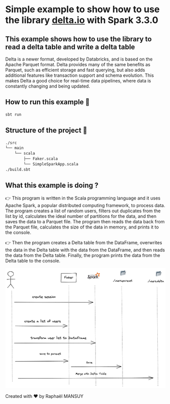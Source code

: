 # Simple example to show how to use the library [delta.io](delta.io) with Spark 3.3.0

## This example shows how to use the library to read a delta table and write a delta table

Delta is a newer format, developed by Databricks, and is based on the Apache Parquet format. Delta provides many of the same benefits as Parquet, such as efficient storage and fast querying, but also adds additional features like transaction support and schema evolution. This makes Delta a good choice for real-time data pipelines, where data is constantly changing and being updated.

## How to run this example 🚀

```bash 
sbt run
```

## Structure of the project 📁

```bash
./src
└── main
    └── scala
        ├── Faker.scala
        └── SimpleSparkApp.scala
./build.sbt
```


## What this example is doing ?

👉 This program is written in the Scala programming language and it uses Apache Spark, a popular distributed computing framework, to process data. The program creates a list of random users, filters out duplicates from the list by id, calculates the ideal number of partitions for the data, and then saves the data to a Parquet file. The program then reads the data back from the Parquet file, calculates the size of the data in memory, and prints it to the console.

👉 Then the program creates a Delta table from the DataFrame, overwrites the data in the Delta table with the data from the DataFrame, and then reads the data from the Delta table. Finally, the program prints the data from the Delta table to the console.

![Illustration](documentation/01-architecture.excalidraw.png)

Created with ❤️ by Raphaël MANSUY
